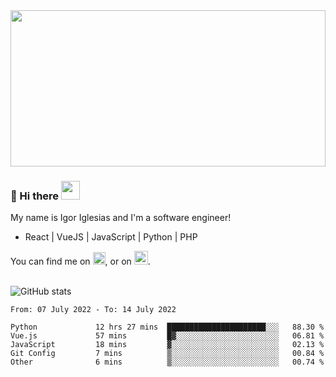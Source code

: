<img src="https://c.tenor.com/KjVxfRrrncUAAAAd/matrix.gif" width="100%" height="250px">

### 🔭 Hi there <img src="https://raw.githubusercontent.com/MartinHeinz/MartinHeinz/master/wave.gif" width="30px">


My name is Igor Iglesias and I'm a software engineer!
<br>

<ul>
  <li> React | VueJS | JavaScript | Python | PHP </li>
</ul>
You can find me on <a href="https://twitter.com/IgorIglesias5"><img src="https://i.imgur.com/JLLlB5S.png" width="20px"></a>, or on <a href="https://www.linkedin.com/in/igor-iglesias-62478428/"><img src="https://i.imgur.com/PXyIkWx.png" width="22px"></a>.

<br>
<br>

![GitHub stats](https://github-readme-stats.vercel.app/api?username=igoiglesias&show_icons=true&count_private=true&theme=chartreuse-dark&hide_title=true)

<!--START_SECTION:waka-->

```text
From: 07 July 2022 - To: 14 July 2022

Python             12 hrs 27 mins  ██████████████████████░░░   88.30 %
Vue.js             57 mins         █▓░░░░░░░░░░░░░░░░░░░░░░░   06.81 %
JavaScript         18 mins         ▓░░░░░░░░░░░░░░░░░░░░░░░░   02.13 %
Git Config         7 mins          ▒░░░░░░░░░░░░░░░░░░░░░░░░   00.84 %
Other              6 mins          ▒░░░░░░░░░░░░░░░░░░░░░░░░   00.74 %
```

<!--END_SECTION:waka-->
